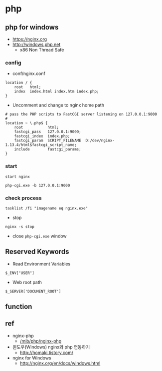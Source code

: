# php

## php for windows
- https://nginx.org
- http://windows.php.net
  - x86 Non Thread Safe

### config
- conf/nginx.conf
```
location / {
    root   html;
    index  index.html index.htm index.php;
}
```

- Uncomment and change to nginx home path
```
# pass the PHP scripts to FastCGI server listening on 127.0.0.1:9000
#
location ~ \.php$ {
    root           html;
    fastcgi_pass   127.0.0.1:9000;
    fastcgi_index  index.php;
    fastcgi_param  SCRIPT_FILENAME  D:/dev/nginx-1.13.4/html$fastcgi_script_name;
    include        fastcgi_params;
}
```

### start

```
start nginx
```

```
php-cgi.exe -b 127.0.0.1:9000
```

### check process

```
tasklist /fi "imagename eq nginx.exe"
```


- stop
```
nginx -s stop
```

  - close `php-cgi.exe` window


## Reserved Keywords

- Read Environment Variables
```
$_ENV["USER"]
```

- Web root path
```
$_SERVER['DOCUMENT_ROOT']
```

## function


## ref
- nginx-php
  - [/mib/php/nginx-php](/mib/php/nginx-php)
- 윈도우(Windows) nginx와 php 연동하기
  - http://homaki.tistory.com/
- nginx for Windows
  - http://nginx.org/en/docs/windows.html

